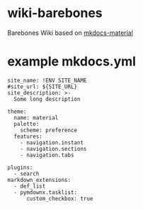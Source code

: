 # wiki-barebones
Barebones Wiki based on [mkdocs-material](https://squidfunk.github.io/mkdocs-material/)

# example mkdocs.yml
```
site_name: !ENV SITE_NAME
#site_url: ${SITE_URL}
site_description: >-
  Some long description

theme:
  name: material
  palette:
    scheme: preference
  features:
    - navigation.instant
    - navigation.sections
    - navigation.tabs

plugins:
  - search
markdown_extensions:
  - def_list
  - pymdownx.tasklist:
      custom_checkbox: true
```
